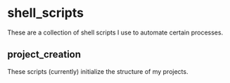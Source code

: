# shell_scripts

These are a collection of shell scripts I use to automate certain processes.

## project_creation

These scripts (currently) initialize the structure of my projects.
